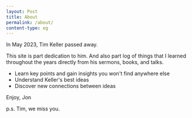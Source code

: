 ```yaml
---
layout: Post
title: About
permalink: /about/
content-type: eg
---
```


In May 2023, Tim Keller passed away. 

This site is part dedication to him. And also part log of things that I learned throughout the years directly from his sermons, books, and talks. 
- Learn key points and gain insights you won't find anywhere else
- Understand Keller's best ideas
- Discover new connections between ideas

Enjoy,
Jon

p.s. Tim, we miss you.